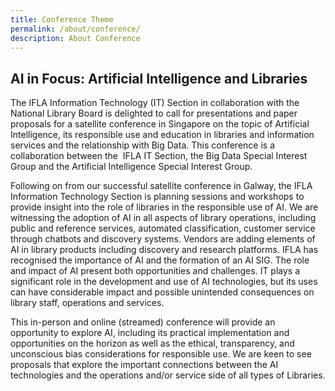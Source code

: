 ```yaml
---
title: Conference Theme
permalink: /about/conference/
description: About Conference
---
```

## **AI in Focus: Artificial Intelligence and Libraries**

The IFLA Information Technology (IT) Section in collaboration with the National Library Board is delighted to call for presentations and paper proposals for a satellite conference in Singapore on the topic of Artificial Intelligence, its responsible use and education in libraries and information services and the relationship with Big Data. This conference is a collaboration between the  IFLA IT Section, the Big Data Special Interest Group and the Artificial Intelligence Special Interest Group.

Following on from our successful satellite conference in Galway, the IFLA Information Technology Section is planning sessions and workshops to provide insight into the role of libraries in the responsible use of AI. We are witnessing the adoption of AI in all aspects of library operations, including public and reference services, automated classification, customer service through chatbots and discovery systems. Vendors are adding elements of AI in library products including discovery and research platforms. IFLA has recognised the importance of AI and the formation of an AI SIG. The role and impact of AI present both opportunities and challenges. IT plays a significant role in the development and use of AI technologies, but its uses can have considerable impact and possible unintended consequences on library staff, operations and services.

This in-person and online (streamed) conference will provide an opportunity to explore AI, including its practical implementation and opportunities on the horizon as well as the ethical, transparency, and unconscious bias considerations for responsible use. We are keen to see proposals that explore the important connections between the AI technologies and the operations and/or service side of all types of Libraries.